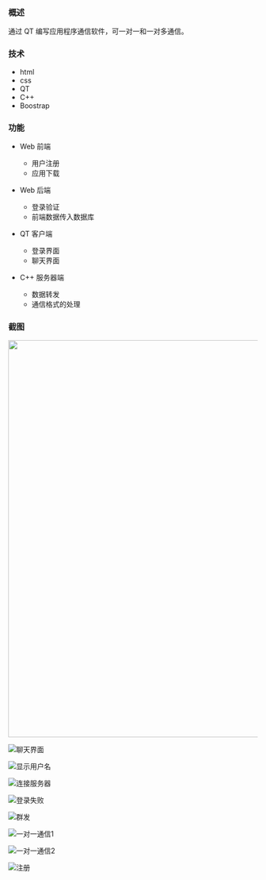 ### 概述

通过 QT 编写应用程序通信软件，可一对一和一对多通信。

### 技术
- html
- css
- QT
- C++
- Boostrap

### 功能

- Web 前端
  - 用户注册
  - 应用下载

- Web 后端
  - 登录验证
  - 前端数据传入数据库

- QT 客户端
  - 登录界面
  - 聊天界面

- C++ 服务器端
  - 数据转发
  - 通信格式的处理

### 截图

<div align=center>
    <img width="1200px" height="800px" src="https://raw.githubusercontent.com/stevenling/chat-room/master/src/login.png"/>
</div>

![聊天界面](https://raw.githubusercontent.com/stevenling/chat-room/master/src/chat.png)

![显示用户名](https://raw.githubusercontent.com/stevenling/chat-room/master/src/displayUsername.png)

![连接服务器](https://raw.githubusercontent.com/stevenling/chat-room/master/src/connectServer.png)

![登录失败](https://github.com/stevenling/chat-room/blob/master/src/loginError.png)

![群发](https://raw.githubusercontent.com/stevenling/chat-room/master/src/massMessage.png)

![一对一通信1](https://raw.githubusercontent.com/stevenling/chat-room/master/src/oneToOne%20Communication1.jpg)

![一对一通信2](https://raw.githubusercontent.com/stevenling/chat-room/master/src/oneToOneCommunication2.jpg)

![注册](https://github.com/stevenling/chat-room/blob/master/src/regeister.png)
